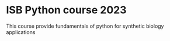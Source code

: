 # ISB Python course 2023
This course provide fundamentals of python for synthetic biology applications
